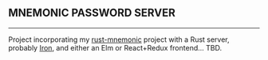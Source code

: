 ## MNEMONIC PASSWORD SERVER
---

Project incorporating my [rust-mnemonic](https://github.com/leshow/rust_mnemonic) project with a Rust server, probably [Iron](https://github.com/iron/iron), and either an Elm or React+Redux frontend... TBD.
